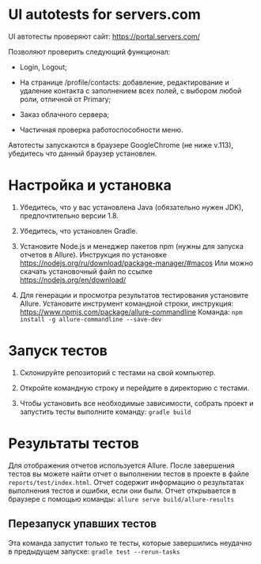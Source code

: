 # UI autotests for servers.com

UI автотесты проверяют сайт: https://portal.servers.com/

Позволяют проверить следующий функционал:

- Login, Logout;

- На странице /profile/contacts: добавление, редактирование и удаление контакта c заполнением всех полей, c выбором любой роли, отличной от Primary;

- Заказ облачного сервера;

- Частичная проверка работоспособности меню.

Автотесты запускаются в браузере GoogleChrome (не ниже v.113), убедитесь что данный браузер установлен.

# Настройка и установка

1. Убедитесь, что у вас установлена Java (обязательно нужен JDK), предпочтительно версии 1.8.

2. Убедитесь, что установлен Gradle.

3. Установите Node.js и менеджер пакетов npm (нужны для запуска отчетов в Allure).
Инструкция по установке https://nodejs.org/ru/download/package-manager/#macos
Или можно скачать установочный файл по ссылке https://nodejs.org/en/download/

4. Для генерации и просмотра результатов тестирования установите Allure.
Установите инструмент командной строки, инструкция: https://www.npmjs.com/package/allure-commandline
Команда:
`npm install -g allure-commandline --save-dev`

# Запуск тестов

1. Склонируйте репозиторий с тестами на свой компьютер.

2. Откройте командную строку и перейдите в директорию с тестами.

3. Чтобы установить все необходимые зависимости, собрать проект и запустить тесты выполните команду:
 `gradle build`

# Результаты тестов

Для отображения отчетов используется Allure.
После завершения тестов вы можете найти отчет о выполнении тестов в проекте в файле `reports/test/index.html`.
Отчет содержит информацию о результатах выполнения тестов и ошибки, если они были.
Отчет открывается в браузере с помощью команды:
`allure serve build/allure-results`


## Перезапуск упавших тестов

Эта команда запустит только те тесты, которые завершились неудачно в предыдущем запуске:
 `gradle test --rerun-tasks`
